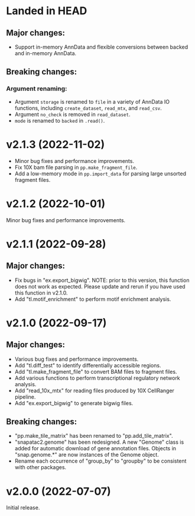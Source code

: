 Landed in HEAD
===================

## Major changes:

- Support in-memory AnnData and flexible conversions between backed and in-memory
  AnnData.

## Breaking changes:

### Argument renaming:

- Argument `storage` is renamed to `file` in a variety of AnnData IO functions, including
   `create_dataset`, `read_mtx`, and `read_csv`.
- Argument `no_check` is removed in `read_dataset`.
- `mode` is renamed to `backed` in `.read()`.

v2.1.3 (2022-11-02)
===================

- Minor bug fixes and performance improvements.
- Fix 10X bam file parsing in `pp.make_fragment_file`.
- Add a low-memory mode in `pp.import_data` for parsing large unsorted fragment files.

v2.1.2 (2022-10-01)
===================

Minor bug fixes and performance improvements.

v2.1.1 (2022-09-28)
===================

## Major changes:

- Fix bugs in "ex.export_bigwig". NOTE: prior to this version, this function
  does not work as expected. Please update and rerun if you have used this function
  in v2.1.0.
- Add "tl.motif_enrichment" to perform motif enrichment analysis.

v2.1.0 (2022-09-17)
===================

## Major changes:

- Various bug fixes and performance improvements.
- Add "tl.diff_test" to identify differentially accessible regions.
- Add "tl.make_fragment_file" to convert BAM files to fragment files.
- Add various functions to perform transcriptional regulatory network analysis.
- Add "read_10x_mtx" for reading files produced by 10X CellRanger pipeline.
- Add "ex.export_bigwig" to generate bigwig files.

## Breaking changes:

- "pp.make_tile_matrix" has been renamed to "pp.add_tile_matrix".
- "snapatac2.genome" has been redesigned. A new "Genome" class is added for
  automatic download of gene annotation files. Objects in "snap.genome.*" are
  now instances of the Genome object.
- Rename each occurrence of "group_by" to "groupby" to be consistent with other
  packages.

v2.0.0 (2022-07-07)
===================

Initial release.
